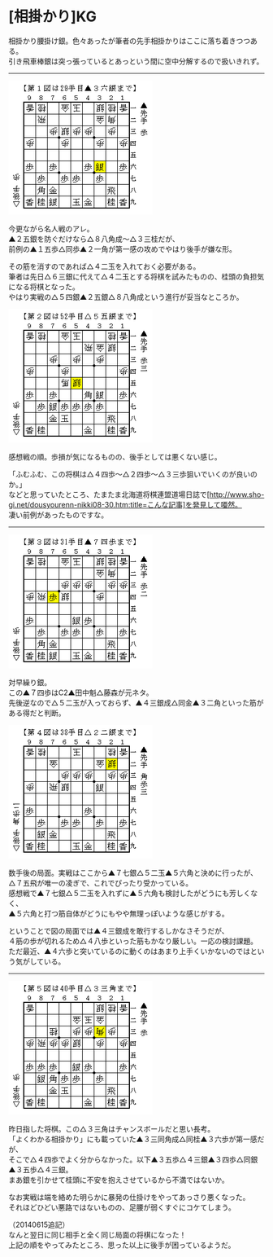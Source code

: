 # [相掛かり]KG  

相掛かり腰掛け銀。色々あったが筆者の先手相掛かりはここに落ち着きつつある。  
引き飛車棒銀は突っ張っているとあっという間に空中分解するので扱いきれず。  

----------  

![](images/20140615050039.png)  

今更ながら名人戦のアレ。  
▲２五銀を防ぐだけなら△８八角成～△３三桂だが、  
前例の▲１五歩△同歩▲２一角が第一感の攻めでやはり後手が嫌な形。  

その筋を消すのであれば△４二玉を入れておく必要がある。  
筆者は先日△６三銀に代えて△４二玉とする将棋を試みたものの、桂頭の負担気になる将棋となった。  
やはり実戦の△５四銀▲２五銀△８八角成という進行が妥当なところか。  

![](images/20140615050040.png)  

感想戦の順。歩損が気になるものの、後手としては悪くない感じ。  

「ふむふむ、この将棋は△４四歩～△２四歩～△３三歩狙いでいくのが良いのか。」  
などと思っていたところ、たまたま北海道将棋連盟道場日誌で[http://www.sho-gi.net/dousyourenn-nikki08-30.htm:title=こんな記事]を発見して唖然。  
凄い前例があったものですな。  

----------  

![](images/20140615050041.png)  

対早繰り銀。  
この▲７四歩はC2▲田中魁△藤森が元ネタ。  
先後逆なので△５二玉が入っておらず、▲４三銀成△同金▲３二角といった筋がある得だと判断。  

![](images/20140615050042.png)  

数手後の局面。実戦はここから▲７七銀△５二玉▲５六角と決めに行ったが、  
△７五飛が唯一の凌ぎで、これでぴったり受かっている。  
感想戦で▲７七銀△５二玉を入れずに▲５六角も検討したがどうにも芳しくなく、  
▲５六角と打つ筋自体がどうにもやや無理っぽいような感じがする。  

ということで図の局面では▲４三銀成を敢行するしかなさそうだが、  
４筋の歩が切れるため△４八歩といった筋もかなり厳しい。一応の検討課題。  
ただ最近、▲４六歩と突いているのに動くのはあまり上手くいかないのではという気がしている。  

----------  

![](images/20140615050043.png)  

昨日指した将棋。この△３三角はチャンスボールだと思い長考。  
「よくわかる相掛かり」にも載っていた▲３三同角成△同桂▲３六歩が第一感だが、  
そこで△４四歩でよく分からなかった。以下▲３五歩△４三銀▲３四歩△同銀▲３五歩△４三銀。  
まあ銀を引かせて桂頭に不安を抱えさせているから不満ではないか。  

なお実戦は端を絡めた明らかに暴発の仕掛けをやってあっさり悪くなった。  
それほどひどい悪路ではないものの、足腰が弱くすぐにコケてしまう。  

（20140615追記）  
なんと翌日に同じ相手と全く同じ局面の将棋になった！  
上記の順をやってみたところ、思った以上に後手が困っているようだ。  
